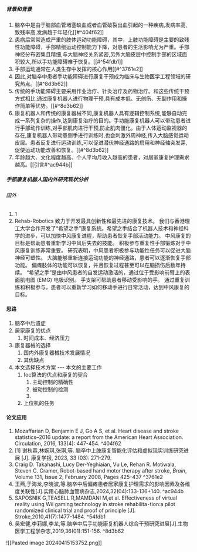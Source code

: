 ##### 背景和背景
1. 脑卒中是由于脑部血管堵塞缺血或者血管破裂出血引起的一种疾病,发病率高,致残率高,发病趋于年轻化[[#^404f62]]
2. 患病后常常造成严重的肢体运动功能障碍，其中，上肢功能障碍是主要的致残性功能障碍，手部精细运动控制能力下降，对患者的生活影响尤为严重。手部神经分布密集且精细,与大脑神经关系紧密,另外大脑皮层中控制手部的区域面积较大,所以手功能障碍难于恢复。[[#^54fdb1]]
3. 手部运动通常在人类生存中发挥的核心作用[[#^3761e2]]
4. 因此,对脑卒中患者手功能障碍进行康复干预成为临床与生物医学工程领域的研究热点。[[#^8d3b62]]
5. 传统的手功能障碍主要采用作业治疗、针灸治疗及药物治疗。和这些传统干预方式相比,通过康复机器人进行物理干预,具有成本低、无创伤、无副作用和操作简单等优势。[[#^8d3b62]]
6. 康复机器人和传统的康复器械不同,康复机器人具有逻辑控制系统,能够自动完成一系列复杂的操作,达到康复治疗的目的。手功能康复机器人可以带动患者进行手部动作训练,对手部肌肉进行干预,防止肌肉僵化。由于人体运动监视器的存在,康复机器人带动患侧手进行训练时,也会刺激外周神经,传入大脑感觉运动皮层。患者反复进行运动训练,可以促进潜伏神经通路的启用和神经轴突发芽,促使运动功能改善和恢复。[[#^8d3b62]]
7. 年龄越大、文化程度越高、个人平均月收入越高的患者，对居家康复护理需求越高。[[引言#^ac944b]]
##### 手部康复机器人国内外研究现状分析
###### 国外
1. 1
2. Rehab-Robotics 致力于开发最具创新性和最先进的康复技术。 我们与香港理工大学合作开发了“希望之手”康复系统。希望之手结合了机器人技术和神经科学的进步，可以加快中风康复进程，帮助患者恢复手部活动能力。 中风康复的目标是帮助患者重新学习中风后失去的技能。 积极参与重复性手部锻炼对于中风康复训练非常重要。 研究表明，中风患者积极参与功能性任务可以促进大脑神经可塑性。 大脑能够重新连接运动功能的神经通路，患者可以逐渐恢复手部功能。 偏瘫肢体的功能可以恢复，并且恢复过程甚至可以在脑损伤后数年持续。 “希望之手”是由中风患者的自发运动激活的，通过位于受影响前臂上的表面肌电图 (EMG) 电极识别。 手支架可帮助患者移动受影响的手。 通过重复训练和积极参与，患者可以重新学习如何移动手进行日常活动，达到中风康复的目标。

#### 思路
1. 脑卒中后遗症
2. 居家康复的优点
	1. 时间成本、经济压力
3. 康复器械的选择
	1. 国内外康复器械技术发展情况
	2. 其优缺点
4. 本文选择技术方案  --- 本文的主要工作
	1. foc算法的优点和康复的契合
		1. 主动控制的精确性
		2. 被动控制的检测
		3. 
	2. 上位机的任务
#### 论文应用
1.  Mozaffarian D, Benjamin E J, Go A S, et al. Heart disease and stroke statistics–2016 update: a report from the American Heart Association. Circulation, 2016, 133(4): 447-454. ^404f62
2. [1]  谢秋蓉,林婉琪,张琪,等.  脑卒中上肢康复智能化评估和虚拟现实训练研究进展    [J].  康复学报,  2023,  33  (03):  271-279.  
3.  Craig D. Takahashi, Lucy Der-Yeghiaian, Vu Le, Rehan R. Motiwala, Steven C. Cramer, Robot-based hand motor therapy after stroke, _Brain_, Volume 131, Issue 2, February 2008, Pages 425–437 ^3761e2
4. 王燕,于海龙,李晓波,等.脑卒中后偏瘫患者居家康复护理需求的影响因素及各维度关联性[J].实用心脑肺血管病杂志,2024,32(04):133-136+140. ^ac944b
5. SAPOSNIK G,TEASELL R,MAMDANI M,et al. Effectiveness of virtual reality using Wii gaming technology in stroke rehabilita⁃tion:a pilot randomized clinical trial and proof of principle [J]. Stroke,2010,41(7):1477-1484. ^54fdb1
6. 吴宏健,李莉娜,李龙,等.脑卒中后手功能康复机器人综合干预研究进展[J].生物医学工程学杂志,2019,36(01):151-156. ^8d3b62

![[Pasted image 20240415153752.png]]